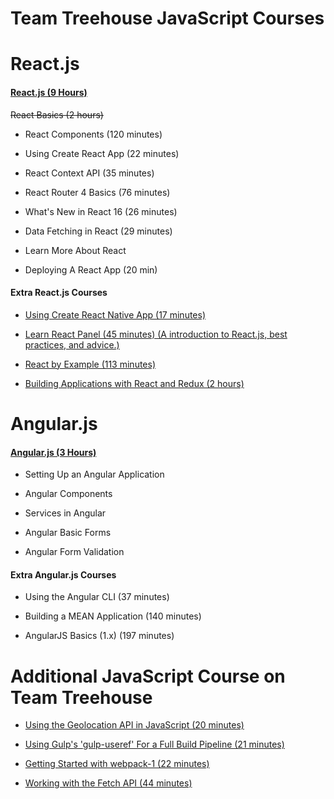 # **Team Treehouse JavaScript Courses**

# **React.js**

#### **[React.js (9 Hours)](https://teamtreehouse.com/tracks/learn-react)**

~~React Basics (2 hours)~~

- React Components (120 minutes)

- Using Create React App (22 minutes)

- React Context API (35 minutes)

- React Router 4 Basics (76 minutes)

- What's New in React 16 (26 minutes)

- Data Fetching in React (29 minutes)

- Learn More About React

- Deploying A React App (20 min)

#### **Extra React.js Courses**

- [Using Create React Native App (17 minutes)](https://teamtreehouse.com/library/using-create-react-native-app)

- [Learn React Panel (45 minutes) (A introduction to React.js, best practices, and advice.)](https://teamtreehouse.com/library/learn-react-panel)

- [React by Example (113 minutes)](https://teamtreehouse.com/library/react-by-example)

- [Building Applications with React and Redux (2 hours)](https://teamtreehouse.com/library/building-applications-with-react-and-redux)

# **Angular.js**

#### **[Angular.js (3 Hours)](https://teamtreehouse.com/library/angular-basics-2)**

- Setting Up an Angular Application

- Angular Components

- Services in Angular

- Angular Basic Forms

- Angular Form Validation

#### **Extra Angular.js Courses**

- Using the Angular CLI (37 minutes)

- Building a MEAN Application (140 minutes)

- AngularJS Basics (1.x) (197 minutes)

# **Additional JavaScript Course on Team Treehouse**

- [Using the Geolocation API in JavaScript (20 minutes)](https://teamtreehouse.com/library/using-the-geolocation-api-in-javascript)

- [Using Gulp's 'gulp-useref' For a Full Build Pipeline (21 minutes)](https://teamtreehouse.com/library/using-gulps-gulpuseref-for-a-full-build-pipeline)

- [Getting Started with webpack-1 (22 minutes)](https://teamtreehouse.com/library/getting-started-with-webpack-1)

- [Working with the Fetch API (44 minutes)](https://teamtreehouse.com/library/working-with-the-fetch-api)